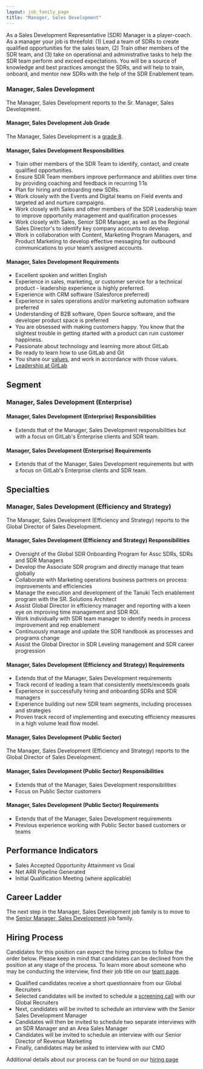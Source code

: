 ```yaml
---
layout: job_family_page
title: "Manager, Sales Development"
---
```


As a Sales Development Representative (SDR) Manager is a player-coach. As a manager your job is threefold: (1) Lead a team of SDRs to create qualified opportunities for the sales team, (2) Train other members of the  SDR team, and (3) take on operational and administrative tasks to help the SDR team perform and exceed expectations. You will be a source of knowledge and best practices amongst the SDRs, and will help to train, onboard, and mentor new SDRs with the help of the SDR Enablement team.

### Manager, Sales Development

The Manager, Sales Development reports to the Sr. Manager, Sales Development.

#### Manager, Sales Development Job Grade

The Manager, Sales Development is a [grade 8](/handbook/total-rewards/compensation/compensation-calculator/#gitlab-job-grades).

#### Manager, Sales Development Responsibilities

* Train other members of the SDR Team to identify, contact, and create qualified opportunities.
* Ensure SDR Team members improve performance and abilities over time by providing coaching and feedback in recurring 1:1s
* Plan for hiring and onboarding new SDRs.
* Work closely with the Events and Digital teams on Field events and targeted ad and nurture campaigns.
* Work closely with Sales and other members of the SDR Leadership team to improve opportunity management and qualification processes
* Work closely with Sales, Senior SDR Manager, as well as the Regional Sales Director's to identify key company accounts to develop.
* Work in collaboration with Content, Marketing Program Managers, and Product Marketing to develop effective messaging for outbound communications to your team’s assigned accounts.

#### Manager, Sales Development Requirements

* Excellent spoken and written English
* Experience in sales, marketing, or customer service for a technical product - leadership experience is highly preferred.
* Experience with CRM software (Salesforce preferred)
* Experience in sales operations and/or marketing automation software preferred
* Understanding of B2B software, Open Source software, and the developer product space is preferred
* You are obsessed with making customers happy. You know that the slightest trouble in getting started with a product can ruin customer happiness.
* Passionate about technology and learning more about GitLab
* Be ready to learn how to use GitLab and Git
* You share our [values](/handbook/values/), and work in accordance with those values.
* [Leadership at GitLab](https://about.gitlab.com/company/team/structure/#management-group)

## Segment

### Manager, Sales Development (Enterprise) 

#### Manager, Sales Development (Enterprise) Responsibilities

* Extends that of the Manager, Sales Development responsibilities but with a focus on GitLab's Enterprise clients and SDR team.

#### Manager, Sales Development (Enterprise) Requirements

* Extends that of the Manager, Sales Development requirements but with a focus on GitLab's Enterprise clients and SDR team.

## Specialties 

### Manager, Sales Development (Efficiency and Strategy)

The Manager, Sales Development (Efficiency and Strategy) reports to the Global Director of Sales Development.

#### Manager, Sales Development (Efficiency and Strategy) Responsibilities

* Oversight of the Global SDR Onboarding Program for Assc SDRs, SDRs and SDR Managers
* Develop the Associate SDR program and directly manage that team globally
* Collaborate with Marketing operations business partners on process improvements and efficiencies
* Manage the execution and development of the Tanuki Tech enablement program with the SR. Solutions Architect
* Assist Global Director in efficiency manager and reporting with a keen eye on improving time management and SDR ROI.
* Work individually with SDR team manager to identify needs in process improvement and rep enablement
* Continuously manage and update the SDR handbook as processes and programs change
* Assist the Global Director in SDR Leveling management and SDR career progression

#### Manager, Sales Development (Efficiency and Strategy) Requirements

* Extends that of the Manager, Sales Development requirements
* Track record of leading a team that consistently meets/exceeds goals 
* Experience in successfully hiring and onboarding SDRs and SDR managers 
* Experience building out new SDR team segments, including processes and strategies  
* Proven track record of implementing and executing efficiency measures in a high volume lead flow model.

#### Manager, Sales Development (Public Sector)

The Manager, Sales Development (Efficiency and Strategy) reports to the Global Director of Sales Development.

#### Manager, Sales Development (Public Sector) Responsibilities

* Extends that of the Manager, Sales Development responsibilities
* Focus on Public Sector customers

#### Manager, Sales Development (Public Sector) Requirements

* Extends that of the Manager, Sales Development requirements
* Previous experience working with Public Sector based customers or teams

## Performance Indicators

* Sales Accepted Opportunity Attainment vs Goal
* Net ARR Pipeline Generated
* Initial Qualification Meeting (where applicable)

## Career Ladder

The next step in the Manager, Sales Development job family is to move to the [Senior Manager, Sales Development](/job-families/marketing/senior-sales-development-manager-acceleration/) job family.

## Hiring Process

Candidates for this position can expect the hiring process to follow the order below. Please keep in mind that candidates can be declined from the position at any stage of the process. To learn more about someone who may be conducting the interview, find their job title on our [team page](/company/team/).

* Qualified candidates receive a short questionnaire from our Global Recruiters
* Selected candidates will be invited to schedule a [screening call](/handbook/hiring/#screening-call) with our Global Recruiters
* Next, candidates will be invited to schedule an interview with the Senior Sales Development Manager
* Candidates will then be invited to schedule two separate interviews with an SDR Manager and an Area Sales Manager
* Candidates will be invited to schedule an interview with our Senior Director of Revenue Marketing
* Finally, candidates may be asked to interview with our CMO

Additional details about our process can be found on our [hiring page](/handbook/hiring/)
